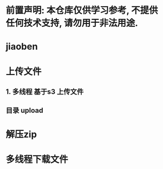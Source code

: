 # 前置声明: 本仓库仅供学习参考, 不提供任何技术支持, 请勿用于非法用途.
# jiaoben
# 上传文件
## 1. 多线程 基于s3 上传文件
## 目录 upload
#  解压zip
# 多线程下载文件
